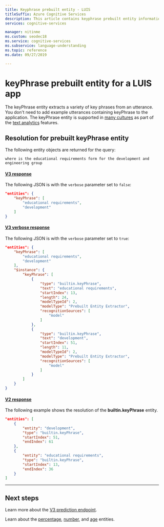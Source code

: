 ```yaml
---
title: Keyphrase prebuilt entity - LUIS
titleSuffix: Azure Cognitive Services
description: This article contains keyphrase prebuilt entity information in Language Understanding (LUIS).
services: cognitive-services

manager: nitinme
ms.custom: seodec18
ms.service: cognitive-services
ms.subservice: language-understanding
ms.topic: reference
ms.date: 09/27/2019

---
```


# keyPhrase prebuilt entity for a LUIS app
The keyPhrase entity extracts a variety of key phrases from an utterance. You don't need to add example utterances containing keyPhrase to the application. The keyPhrase entity is supported in [many cultures](luis-language-support.md#languages-supported) as part of the [text analytics](../text-analytics/overview.md) features.

## Resolution for prebuilt keyPhrase entity

The following entity objects are returned for the query:

`where is the educational requirements form for the development and engineering group`

#### [V3 response](#tab/V3)

The following JSON is with the `verbose` parameter set to `false`:

```json
"entities": {
    "keyPhrase": [
        "educational requirements",
        "development"
    ]
}
```
#### [V3 verbose response](#tab/V3-verbose)
The following JSON is with the `verbose` parameter set to `true`:

```json
"entities": {
    "keyPhrase": [
        "educational requirements",
        "development"
    ],
    "$instance": {
        "keyPhrase": [
            {
                "type": "builtin.keyPhrase",
                "text": "educational requirements",
                "startIndex": 13,
                "length": 24,
                "modelTypeId": 2,
                "modelType": "Prebuilt Entity Extractor",
                "recognitionSources": [
                    "model"
                ]
            },
            {
                "type": "builtin.keyPhrase",
                "text": "development",
                "startIndex": 51,
                "length": 11,
                "modelTypeId": 2,
                "modelType": "Prebuilt Entity Extractor",
                "recognitionSources": [
                    "model"
                ]
            }
        ]
    }
}
```
#### [V2 response](#tab/V2)

The following example shows the resolution of the **builtin.keyPhrase** entity.

```json
"entities": [
    {
        "entity": "development",
        "type": "builtin.keyPhrase",
        "startIndex": 51,
        "endIndex": 61
    },
    {
        "entity": "educational requirements",
        "type": "builtin.keyPhrase",
        "startIndex": 13,
        "endIndex": 36
    }
]
```
* * *

## Next steps

Learn more about the [V3 prediction endpoint](luis-migration-api-v3.md).

Learn about the [percentage](luis-reference-prebuilt-percentage.md), [number](luis-reference-prebuilt-number.md), and [age](luis-reference-prebuilt-age.md) entities.
